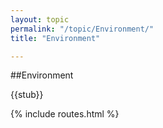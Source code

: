 ```yaml
---
layout: topic
permalink: "/topic/Environment/"
title: "Environment"

---
```


##Environment

{{stub}}

{% include routes.html %}
